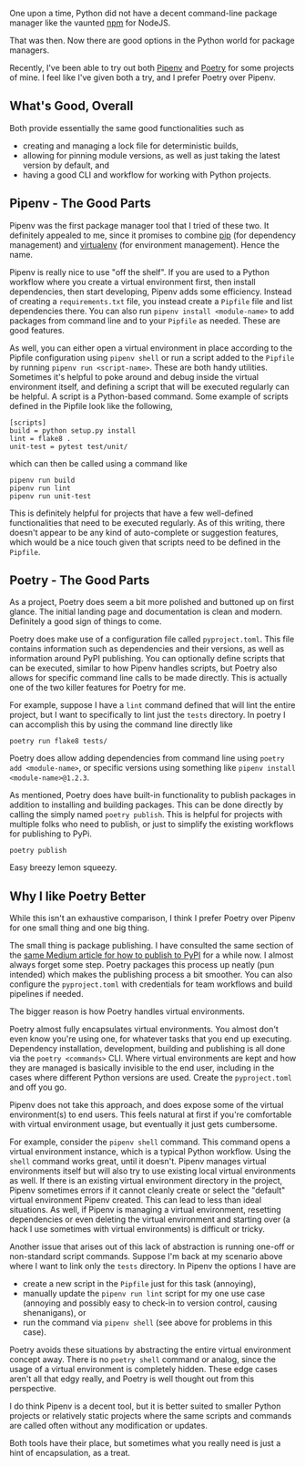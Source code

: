 One upon a time, Python did not have a decent command-line package manager like the vaunted [npm](https://www.npmjs.com/) for NodeJS.

That was then. Now there are good options in the Python world for package managers.

Recently, I've been able to try out both [Pipenv](https://pipenv.pypa.io/en/latest/) and [Poetry](https://python-poetry.org/) for some projects of mine. I feel like I've given both a try, and I prefer Poetry over Pipenv.

## What's Good, Overall
Both provide essentially the same good functionalities such as

- creating and managing a lock file for deterministic builds,
- allowing for pinning module versions, as well as just taking the latest version by default, and
- having a good CLI and workflow for working with Python projects.

## Pipenv - The Good Parts
Pipenv was the first package manager tool that I tried of these two. It definitely appealed to me, since it promises to combine [pip](https://pypi.org/project/pip/) (for dependency management) and [virtualenv](https://docs.python.org/3/tutorial/venv.html) (for environment management). Hence the name. 

Pipenv is really nice to use "off the shelf". If you are used to a Python workflow where you create a virtual environment first, then install dependencies, then start developing, Pipenv adds some efficiency. Instead of creating a `requirements.txt` file, you instead create a `Pipfile` file and list dependencies there. You can also run `pipenv install <module-name>` to add packages from command line and to your `Pipfile` as needed. These are good features. 

As well, you can either open a virtual environment in place according to the Pipfile configuration using `pipenv shell` or run a script added to the `Pipfile` by running `pipenv run <script-name>`. These are both handy utilities. Sometimes it's helpful to poke around and debug inside the virtual environment itself, and defining a script that will be executed regularly can be helpful. A script is a Python-based command. Some example of scripts defined in the Pipfile look like the following,

```
[scripts]
build = python setup.py install
lint = flake8 .
unit-test = pytest test/unit/
```

which can then be called using a command like

```
pipenv run build
pipenv run lint
pipenv run unit-test
```

This is definitely helpful for projects that have a few well-defined functionalities that need to be executed regularly. As of this writing, there doesn't appear to be any kind of auto-complete or suggestion features, which would be a nice touch given that scripts need to be defined in the `Pipfile`.

## Poetry - The Good Parts
As a project, Poetry does seem a bit more polished and buttoned up on first glance. The initial landing page and documentation is clean and modern. Definitely a good sign of things to come.

Poetry does make use of a configuration file called `pyproject.toml`. This file contains information such as dependencies and their versions, as well as information around PyPI publishing. You can optionally define scripts that can be executed, similar to how Pipenv handles scripts, but Poetry also allows for specific command line calls to be made directly. This is actually one of the two killer features for Poetry for me.

For example, suppose I have a `lint` command defined that will lint the entire project, but I want to specifically to lint just the `tests` directory. In poetry I can accomplish this by using the command line directly like

```
poetry run flake8 tests/
```

Poetry does allow adding dependencies from command line using `poetry add <module-name>`, or specific versions using something like `pipenv install <module-name>@1.2.3`.

As mentioned, Poetry does have built-in functionality to publish packages in addition to installing and building packages. This can be done directly by calling the simply named `poetry publish`. This is helpful for projects with multiple folks who need to publish, or just to simplify the existing workflows for publishing to PyPi. 

```
poetry publish
```

Easy breezy lemon squeezy.

## Why I like Poetry Better

While this isn't an exhaustive comparison, I think I prefer Poetry over Pipenv for one small thing and one big thing. 

The small thing is package publishing. I have consulted the same section of the [same Medium article for how to publish to PyPI](https://medium.com/@prudhvi.gnv/how-to-publish-your-own-python-package-in-pypi-5037ca21dd82) for a while now. I almost always forget some step. Poetry packages this process up neatly (pun intended) which makes the publishing process a bit smoother. You can also configure the `pyproject.toml` with credentials for team workflows and build pipelines if needed.

The bigger reason is how Poetry handles virtual environments. 

Poetry almost fully encapsulates virtual environments. You almost don't even know you're using one, for whatever tasks that you end up executing. Dependency installation, development, building and publishing is all done via the `poetry <commands>` CLI. Where virtual environments are kept and how they are managed is basically invisible to the end user, including in the cases where different Python versions are used. Create the `pyproject.toml` and off you go. 

Pipenv does not take this approach, and does expose some of the virtual environment(s) to end users. This feels natural at first if you're comfortable with virtual environment usage, but eventually it just gets cumbersome. 

For example, consider the `pipenv shell` command. This command opens a virtual environment instance, which is a typical Python workflow. Using the `shell` command works great, until it doesn't. Pipenv manages virtual environments itself but will also try to use existing local virtual environments as well. If there is an existing virtual environment directory in the project, Pipenv sometimes errors if it cannot cleanly create or select the "default" virtual environment Pipenv created. This can lead to less than ideal situations. As well, if Pipenv is managing a virtual environment, resetting dependencies or even deleting the virtual environment and starting over (a hack I use sometimes with virtual environments) is difficult or tricky. 

Another issue that arises out of this lack of abstraction is running one-off or non-standard script commands. Suppose I'm back at my scenario above where I want to link only the `tests` directory. In Pipenv the options I have are

- create a new script in the `Pipfile` just for this task (annoying),
- manually update the `pipenv run lint` script for my one use case (annoying and possibly easy to check-in to version control, causing shenanigans), or
- run the command via `pipenv shell` (see above for problems in this case).

Poetry avoids these situations by abstracting the entire virtual environment concept away. There is no `poetry shell` command or analog, since the usage of a virtual environment is completely hidden. These edge cases aren't all that edgy really, and Poetry is well thought out from this perspective.

I do think Pipenv is a decent tool, but it is better suited to smaller Python projects or relatively static projects where the same scripts and commands are called often without any modification or updates. 

Both tools have their place, but sometimes what you really need is just a hint of encapsulation, as a treat.